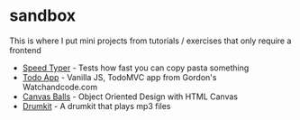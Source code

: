 # sandbox

This is where I put mini projects from tutorials / exercises that only require a frontend

- [Speed Typer](https://vincentntang.github.io/sandbox/speed-typer/index.html) - Tests how fast you can copy pasta something
- [Todo App](https://vincentntang.github.io/sandbox/todo/index.html) - Vanilla JS, TodoMVC app from Gordon's Watchandcode.com
- [Canvas Balls](https://vincentntang.github.io/sandbox/canvas-balls/) - Object Oriented Design with HTML Canvas
- [Drumkit](https://vincentntang.github.io/sandbox/drumkit/) - A drumkit that plays mp3 files
